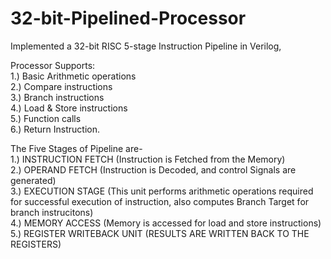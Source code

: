 # 32-bit-Pipelined-Processor
Implemented a 32-bit RISC 5-stage Instruction Pipeline in Verilog, 

Processor Supports:
<br />1.) Basic Arithmetic operations
<br />2.) Compare instructions
<br />3.) Branch instructions
<br />4.) Load & Store instructions
<br />5.) Function calls 
<br />6.) Return Instruction.

The Five Stages of Pipeline are- 
<br /> 1.) INSTRUCTION FETCH        (Instruction is Fetched from the Memory)
<br /> 2.) OPERAND FETCH            (Instruction is Decoded, and control Signals are generated)
<br /> 3.) EXECUTION STAGE          (This unit performs arithmetic operations required for successful execution of instruction, also computes Branch Target for branch instrucitons)
<br /> 4.) MEMORY ACCESS            (Memory is accessed for load and store instructions)
<br /> 5.) REGISTER WRITEBACK UNIT  (RESULTS ARE WRITTEN BACK TO THE REGISTERS)
